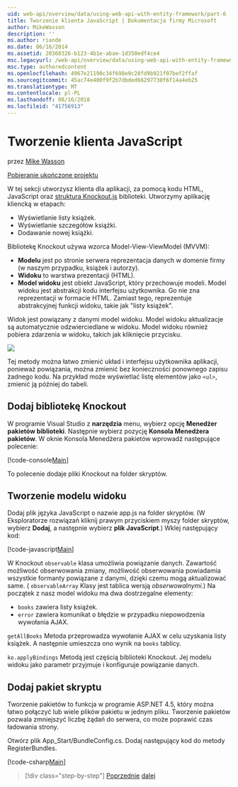 ```yaml
---
uid: web-api/overview/data/using-web-api-with-entity-framework/part-6
title: Tworzenie klienta JavaScript | Dokumentacja firmy Microsoft
author: MikeWasson
description: ''
ms.author: riande
ms.date: 06/16/2014
ms.assetid: 20360326-b123-4b1e-abae-1d350edf4ce4
msc.legacyurl: /web-api/overview/data/using-web-api-with-entity-framework/part-6
msc.type: authoredcontent
ms.openlocfilehash: 4967e21190c34f698e9c28fd9b921f07bef2ffaf
ms.sourcegitcommit: 45ac74e400f9f2b7dbded66297730f6f14a4eb25
ms.translationtype: MT
ms.contentlocale: pl-PL
ms.lasthandoff: 08/16/2018
ms.locfileid: "41756913"
---
```

<a name="create-the-javascript-client"></a>Tworzenie klienta JavaScript
====================
przez [Mike Wasson](https://github.com/MikeWasson)

[Pobieranie ukończone projektu](https://github.com/MikeWasson/BookService)

W tej sekcji utworzysz klienta dla aplikacji, za pomocą kodu HTML, JavaScript oraz [struktura Knockout.js](http://knockoutjs.com/) biblioteki. Utworzymy aplikację kliencką w etapach:

- Wyświetlanie listy książek.
- Wyświetlanie szczegółów książki.
- Dodawanie nowej książki.

Bibliotekę Knockout używa wzorca Model-View-ViewModel (MVVM):

- **Modelu** jest po stronie serwera reprezentacja danych w domenie firmy (w naszym przypadku, książek i autorzy).
- **Widoku** to warstwa prezentacji (HTML).
- **Model widoku** jest obiekt JavaScript, który przechowuje modeli. Model widoku jest abstrakcji kodu interfejsu użytkownika. Go nie zna reprezentacji w formacie HTML. Zamiast tego, reprezentuje abstrakcyjnej funkcji widoku, takie jak &quot;listy książek&quot;.

Widok jest powiązany z danymi model widoku. Model widoku aktualizacje są automatycznie odzwierciedlane w widoku. Model widoku również pobiera zdarzenia w widoku, takich jak kliknięcie przycisku.

![](part-6/_static/image1.png)

Tej metody można łatwo zmienić układ i interfejsu użytkownika aplikacji, ponieważ powiązania, można zmienić bez konieczności ponownego zapisu żadnego kodu. Na przykład może wyświetlać listę elementów jako `<ul>`, zmienić ją później do tabeli.

## <a name="add-the-knockout-library"></a>Dodaj bibliotekę Knockout

W programie Visual Studio z **narzędzia** menu, wybierz opcję **Menedżer pakietów biblioteki**. Następnie wybierz pozycję **Konsola Menedżera pakietów**. W oknie Konsola Menedżera pakietów wprowadź następujące polecenie:

[!code-console[Main](part-6/samples/sample1.cmd)]

To polecenie dodaje pliki Knockout na folder skryptów.

## <a name="create-the-view-model"></a>Tworzenie modelu widoku

Dodaj plik języka JavaScript o nazwie app.js na folder skryptów. (W Eksploratorze rozwiązań kliknij prawym przyciskiem myszy folder skryptów, wybierz **Dodaj**, a następnie wybierz **plik JavaScript**.) Wklej następujący kod:

[!code-javascript[Main](part-6/samples/sample2.js)]

W Knockout `observable` klasa umożliwia powiązanie danych. Zawartość możliwość obserwowania zmiany, możliwość obserwowania powiadamia wszystkie formanty powiązane z danymi, dzięki czemu mogą aktualizować same. ( `observableArray` Klasy jest tablica wersją *obserwowalnymi*.) Na początek z nasz model widoku ma dwa dostrzegalne elementy:

- `books` zawiera listy książek.
- `error` zawiera komunikat o błędzie w przypadku niepowodzenia wywołania AJAX.

`getAllBooks` Metoda przeprowadza wywołanie AJAX w celu uzyskania listy książek. A następnie umieszcza ono wynik na `books` tablicy.

`ko.applyBindings` Metodą jest częścią biblioteki Knockout. Jej modelu widoku jako parametr przyjmuje i konfiguruje powiązanie danych.

## <a name="add-a-script-bundle"></a>Dodaj pakiet skryptu

Tworzenie pakietów to funkcja w programie ASP.NET 4.5, który można łatwo połączyć lub wiele plików pakietu w jednym pliku. Tworzenie pakietów pozwala zmniejszyć liczbę żądań do serwera, co może poprawić czas ładowania strony.

Otwórz plik App\_Start/BundleConfig.cs. Dodaj następujący kod do metody RegisterBundles.

[!code-csharp[Main](part-6/samples/sample3.cs)]

> [!div class="step-by-step"]
> [Poprzednie](part-5.md)
> [dalej](part-7.md)
